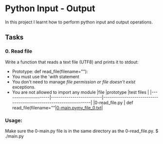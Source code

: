 # Python Input - Output
In this project I learnt how to perform python input and output operations.

## Tasks
### 0. Read file
Write a function that reads a text file (UTF8) and prints it to stdout:
* Prototype: def read_file(filename=""):
* You must use the '_with_ statement
* You don't need to manage _file permission or file doesn't exist_ exceptions.
* You are not allowed to import any module
|file                  |prototype                 |test files                                                          |
|----------------------|--------------------------|--------------------------------------------------------------------|
|0-read_file.py        | def read_file(filename=""|[0-main.py](./tests/0-main.py)[my_file_0.txt](./tests/my_file_0.txt)|

### Usage:
Make sure the 0-main.py file is in the same directory as the 0-read_file.py.
$ ./main.py
